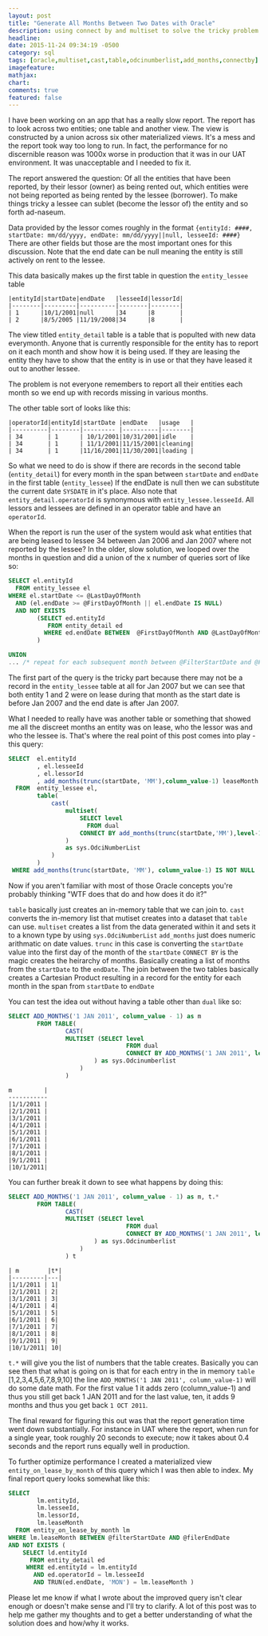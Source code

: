 ```yaml
---
layout: post
title: "Generate All Months Between Two Dates with Oracle"
description: using connect by and multiset to solve the tricky problem of finding all months between two dates in oracle.
headline:
date: 2015-11-24 09:34:19 -0500
category: sql
tags: [oracle,multiset,cast,table,odcinumberlist,add_months,connectby]
imagefeature:
mathjax:
chart:
comments: true
featured: false
---
```


I have been working on an app that has a really slow report.  The report has to look across two entities; one table and another view.  The view is constructed by a union across six other materialized views.  It's a mess and the report took way too long to run.  In fact, the performance for no discernible reason was 1000x worse in production that it was in our UAT environment.  It was unacceptable and I needed to fix it.

The report answered the question: Of all the entities that have been reported, by their lessor (owner) as being rented out, which entities were not being reported as being rented by the lessee (borrower).  To make things tricky a lessee can sublet (become the lessor of) the entity and so forth ad-naseum.

Data provided by the lessor comes roughly in the format `{entityId: ####, startDate: mm/dd/yyyy, endDate: mm/dd/yyyy||null, lesseeId: ####}`  There are other fields but those are the most important ones for this discussion.  Note that the end date can be null meaning the entity is still actively on rent to the lessee.

This data basically makes up the first table in question the `entity_lessee` table

```
|entityId|startDate|endDate	  |lesseeId|lessorId|
|--------|---------|----------|--------|--------|
| 1		 |10/1/2001|null   	  |34      |8       |
| 2		 |8/5/2005 |11/19/2008|34      |8		|
```

The view titled `entity_detail` table is a table that is populted with new data everymonth.  Anyone that is currently responsible for the entity has to report on it each month and show how it is being used.  If they are leasing the entity they have to show that the entity is in use or that they have leased it out to another lessee.

The problem is not everyone remembers to report all their entities each month so we end up with records missing in various months.


The other table sort of looks like this:

```
|operatorId|entityId|startDate |endDate   |usage   |
|----------|--------|--------- |----------|--------|
| 34	   | 1      | 10/1/2001|10/31/2001|idle    |
| 34	   | 1		| 11/1/2001|11/15/2001|cleaning|
| 34	   | 1		|11/16/2001|11/30/2001|loading |
```


So what we need to do is show if there are records in the second table (`entity_detail`) for every month in the span between `startDate` and `endDate` in the first table (`entity_lessee`)  If the endDate is null then we can substitute the current date `SYSDATE` in it's place.  Also note that `entity_detail.operatorId` is synonymous with `entity_lessee.lesseeId`.  All lessors and lessees are defined in an operator table and have an `operatorId`.


When the report is run the user of the system would ask what entities that are being leased to lessee 34 between Jan 2006 and Jan 2007 where not reported by the lessee?  In the older, slow solution, we looped over the months in question and did a union of the x number of queries sort of like so:

```sql
SELECT el.entityId
  FROM entity_lessee el
WHERE el.startDate <= @LastDayOfMonth
  AND (el.endDate >= @FirstDayOfMonth || el.endDate IS NULL)
  AND NOT EXISTS
		(SELECT ed.entityId
  		   FROM entity_detail ed
		  WHERE ed.endDate BETWEEN  @FirstDayOfMonth AND @LastDayOfMonth
        )

UNION
... /* repeat for each subsequent month between @FilterStartDate and @FilterEndDate */
```

The first part of the query is the tricky part because there may not be a record in the `entity_lessee` table at all for Jan 2007 but we can see that both entity 1 and 2 were on lease during that month as the start date is before Jan 2007 and the end date is after Jan 2007.

What I needed to really have was another table or something that showed me all the discreet months an entity was on lease, who the lessor was and who the lessee is.  That's where the real point of this post comes into play - this query:

```sql
SELECT	el.entityId
	 	, el.lesseeId
		, el.lessorId
		, add_months(trunc(startDate, 'MM'),column_value-1) leaseMonth
  FROM  entity_lessee el,
		table(
			cast(
				multiset(
					SELECT level
					  FROM dual
					CONNECT BY add_months(trunc(startDate,'MM'),level-1) <= NVL(endDate, SYSDATE)
				)
				as sys.OdciNumberList
			)
		)
 WHERE add_months(trunc(startDate, 'MM'), column_value-1) IS NOT NULL
```

Now if you aren't familiar with most of those Oracle concepts you're probably thinking "WTF does that do and how does it do it?"

`table` basically just creates an in-memory table that we can join to.
`cast` converts the in-memory list that mutiset creates into a dataset that `table` can use.
`multiset` creates a list from the data generated within it and sets it to a known type by using `sys.OdciNumberList`
`add_months` just does numeric arithmatic on date values.
`trunc` in this case is converting the `startDate` value into the first day of the month of the `startDate`
`CONNECT BY` is the magic creates the heirarchy of months.  Basically creating a list of months from the `startDate` to the `endDate`.  The join between the two tables basically creates a Cartesian Product resulting in a record for the entity for each month in the span from `startDate` to `endDate`


You can test the idea out without having a table other than `dual` like so:

```sql
SELECT ADD_MONTHS('1 JAN 2011', column_value - 1) as m
		FROM TABLE(
				CAST(
				MULTISET (SELECT level
								 FROM dual
								 CONNECT BY ADD_MONTHS('1 JAN 2011', level - 1) <= '1 OCT 2011'
						) as sys.Odcinumberlist
					)
				)
```

```
m         |
-----------
|1/1/2011 |
|2/1/2011 |
|3/1/2011 |
|4/1/2011 |
|5/1/2011 |
|6/1/2011 |
|7/1/2011 |
|8/1/2011 |
|9/1/2011 |
|10/1/2011|
```


You can further break it down to see what happens by doing this:

```sql
SELECT ADD_MONTHS('1 JAN 2011', column_value - 1) as m, t.*
		FROM TABLE(
				CAST(
				MULTISET (SELECT level
								 FROM dual
								 CONNECT BY ADD_MONTHS('1 JAN 2011', level - 1) <= '1 OCT 2011'
						) as sys.Odcinumberlist
					)
				) t
```


```
| m        |t*|
|---------|---|
|1/1/2011 | 1|
|2/1/2011 | 2|
|3/1/2011 | 3|
|4/1/2011 | 4|
|5/1/2011 | 5|
|6/1/2011 | 6|
|7/1/2011 | 7|
|8/1/2011 | 8|
|9/1/2011 | 9|
|10/1/2011| 10|
```


`t.*` will give you the list of numbers that the table creates.  Basically you can see then that what is going on is that for each entry in the in memory `table` [1,2,3,4,5,6,7,8,9,10] the line `ADD_MONTHS('1 JAN 2011', column_value-1)` will do some date math.  For the first value 1 it adds zero (column_value-1) and thus you still get back 1 JAN 2011 and for the last value, ten, it adds 9 months and thus you get back `1 OCT 2011`.


The final reward for figuring this out was that the report generation time went down substantially.  For instance in UAT where the report, when run for a single year, took roughly 20 seconds to execute; now it takes about 0.4 seconds and the report runs equally well in production.

To further optimize performance I created a materialized view `entity_on_lease_by_month` of this query which I was then able to index.  My final report query looks somewhat like this:

```sql
SELECT
		lm.entityId,
		lm.lesseeId,
		lm.lessorId,
		lm.leaseMonth
  FROM entity_on_lease_by_month lm
WHERE lm.leaseMonth BETWEEN @filterStartDate AND @filerEndDate
AND NOT EXISTS (
	SELECT ld.entityId
      FROM entity_detail ed
	 WHERE ed.entityId = lm.entityId
	   AND ed.operatorId = lm.lesseeId
	   AND TRUN(ed.endDate, 'MON') = lm.leaseMonth )
```

Please let me know if what I wrote about the improved query isn't clear enough or doesn't make sense and I'll try to clarify.  A lot of this post was to help me gather my thoughts and to get a better understanding of what the solution does and how/why it works.

